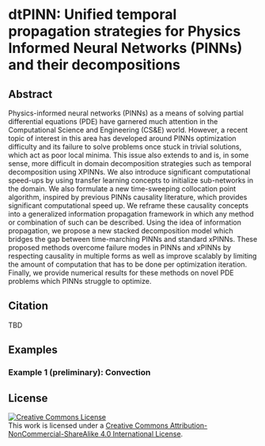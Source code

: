 # dtPINN: Unified temporal propagation strategies for Physics Informed Neural Networks (PINNs) and their decompositions

## Abstract

Physics-informed neural networks (PINNs) as a means of solving partial differential equations (PDE) have garnered much attention in the Computational Science and Engineering (CS\&E) world. However, a recent topic of interest in this area has developed around PINNs optimization difficulty and its failure to solve problems once stuck in trivial solutions, which act as poor local minima. This issue also extends to and is, in some sense, more difficult in domain decomposition strategies such as temporal decomposition using XPINNs. We also introduce significant computational speed-ups by using transfer learning concepts to initialize sub-networks in the domain. We also formulate a new time-sweeping collocation point algorithm, inspired by previous PINNs causality literature, which provides significant computational speed up. We reframe these causality concepts into a generalized information propagation framework in which any method or combination of such can be described. Using the idea of information propagation, we propose a new stacked decomposition model which bridges the gap between time-marching PINNs and standard xPINNs. These proposed methods overcome failure modes in PINNs and xPINNs by respecting causality in multiple forms as well as improve scalably by limiting the amount of computation that has to be done per optimization iteration. Finally, we provide numerical results for these methods on novel PDE problems which PINNs struggle to optimize. 

## Citation

TBD

## Examples

### Example 1 (preliminary): Convection



## License

<a rel="license" href="http://creativecommons.org/licenses/by-nc-sa/4.0/"><img alt="Creative Commons License" style="border-width:0" src="https://i.creativecommons.org/l/by-nc-sa/4.0/88x31.png" /></a><br />This work is licensed under a <a rel="license" href="http://creativecommons.org/licenses/by-nc-sa/4.0/">Creative Commons Attribution-NonCommercial-ShareAlike 4.0 International License</a>.
